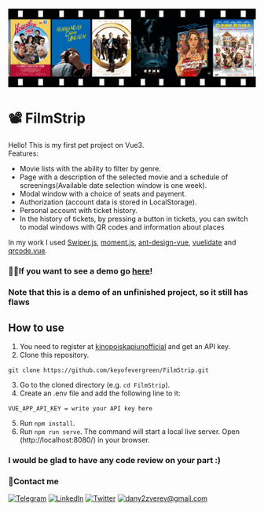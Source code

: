 ![FilmStrip](https://github.com/keyofevergreen/FilmStrip/blob/main/public/filmstrip.gif)

# 📽 FilmStrip

Hello! This is my first pet project on Vue3.\
Features:
- Movie lists with the ability to filter by genre.
- Page with a description of the selected movie and a schedule of screenings(Available date selection window is one week).
- Modal window with a choice of seats and payment.
- Authorization (account data is stored in LocalStorage).
- Personal account with ticket history. 
- In the history of tickets, by pressing a button in tickets, you can switch to modal windows with QR codes and information about places

In my work I used [Swiper.js](https://swiperjs.com/), [moment.js](https://momentjs.com/), [ant-design-vue](https://www.antdv.com/docs/vue/introduce/), [vuelidate](https://vuelidate-next.netlify.app/) and [qrcode.vue](https://github.com/scopewu/qrcode.vue).


### 🐱‍🏍If you want to see a demo go [here](https://keyofevergreen.github.io/FilmStrip/)!
### Note that this is a demo of an unfinished project, so it still has flaws

## How to use

1. You need to register at [kinopoiskapiunofficial](https://kinopoiskapiunofficial.tech/signup) and get an API key.
2. Clone this repository.
```
git clone https://github.com/keyofevergreen/FilmStrip.git
```
3. Go to the cloned directory (e.g. `cd FilmStrip`).
4. Create an .env file and add the following line to it:
```
VUE_APP_API_KEY = write your API key here
```
5. Run `npm install`.
6. Run `npm run serve`. The command will start a local live server. Open (http://localhost:8080/) in your browser.

### I would be glad to have any code review on your part :)

### 🤙Contact me
[![Telegram](https://img.shields.io/badge/-Telegram-5599FF?style=for-the-badge&logo=Telegram&logoColor=FFFFFF)](https://t.me/keyofevergreen)
[![LinkedIn](https://img.shields.io/badge/-LinkedIn-5599FF?style=for-the-badge&logo=LinkedIn&logoColor=FFFFFF)](https://www.linkedin.cn/in/dan-zverev-33841b215)
[![Twitter](https://img.shields.io/badge/-Twitter-5599FF?style=for-the-badge&logo=Twitter&logoColor=FFFFFF)](https://twitter.com/keyofevergreen)
[![dany2zverev@gmail.com](https://img.shields.io/badge/-dany2zverev&#64;gmail&#46;com-5599FF?style=for-the-badge&logo=Gmail&logoColor=FFFFFF)](mailto:dany2zverev@gmail.com)
